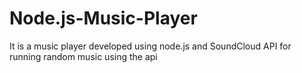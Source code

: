 # Node.js-Music-Player
It is a music player developed using node.js and SoundCloud API for running random music using the api
